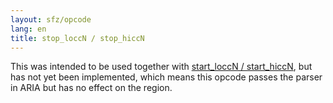 ```yaml
---
layout: sfz/opcode
lang: en
title: stop_loccN / stop_hiccN
---
```

This was intended to be used together with [start_loccN / start_hiccN](start_loccN),
but has not yet been implemented, which means this opcode passes the parser in
ARIA but has no effect on the region.
